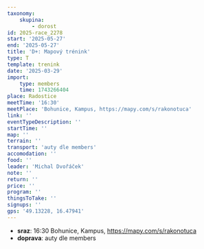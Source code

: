 ```yaml
---
taxonomy:
    skupina:
        - dorost
id: 2025-race_2278
start: '2025-05-27'
end: '2025-05-27'
title: 'D+: Mapový trénink'
type: T
template: trenink
date: '2025-03-29'
import:
    type: members
    time: 1743266404
place: Radostice
meetTime: '16:30'
meetPlace: 'Bohunice, Kampus, https://mapy.com/s/rakonotuca'
link: ''
eventTypeDescription: ''
startTime: ''
map: ''
terrain: ''
transport: 'auty dle members'
accomodation: ''
food: ''
leader: 'Michal Dvořáček'
note: ''
return: ''
price: ''
program: ''
thingsToTake: ''
signups: ''
gps: '49.13228, 16.47941'
---
```


* **sraz**: 16:30 Bohunice, Kampus, https://mapy.com/s/rakonotuca
* **doprava**: auty dle members

